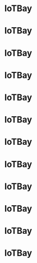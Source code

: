 # IoTBay
# IoTBay
# IoTBay
# IoTBay
# IoTBay
# IoTBay
# IoTBay
# IoTBay
# IoTBay
# IoTBay
# IoTBay
# IoTBay

